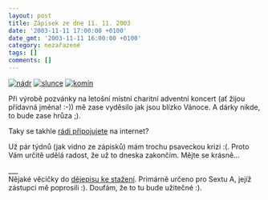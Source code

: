 ```yaml
---
layout: post
title: Zápisek ze dne 11. 11. 2003
date: '2003-11-11 17:00:00 +0100'
date_gmt: '2003-11-11 16:00:00 +0100'
category: nezařazené
tags: []
comments: []
---
```

<div >  <a href="%base_url%/assets/old-images/nadr.jpg"><img alt="nádr" src="%base_url%/assets/old-images/nadr.jpg"></a>  <a href="%base_url%/assets/old-images/kour.jpg"><img alt="slunce" src="%base_url%/assets/old-images/kour.jpg"></a>  <a href="%base_url%/assets/old-images/kour2.jpg"><img alt="komín" src="%base_url%/assets/old-images/kour2.jpg"></a>  </div>
<p>Při výrobě pozvánky na letošní místní charitní adventní koncert (ať žijou přídavná  jména! :-)) mě zase vyděsilo jak jsou blízko Vánoce. A dárky nikde, to bude zase hrůza ;).</p>
<p>Taky se takhle <a href="%base_url%/assets/old-images/connect.png">rádi připojujete</a> na internet?</p>
<p>Už pár týdnů (jak vidno ze zápisků) mám trochu psaveckou krizi :(. Proto  Vám určitě udělá radost, že už to dneska zakončím. Mějte se krásně...</p>
<p>___<br>Nějaké věcičky do  <a href="%base_url%/assets/old-images/dejepis.exe">dějepisu ke stažení</a>. Primárně určeno pro Sextu A,  jejíž zástupci mě poprosili :). Doufám, že to tu bude užitečné :).</p>
